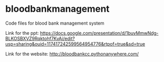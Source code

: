 # bloodbankmanagement
Code files for blood bank management system

Link for the ppt: https://docs.google.com/presentation/d/1buvMmwNdg-BLKOSBXVZ9Rqktohf7KvAi/edit?usp=sharing&ouid=117417242599564954776&rtpof=true&sd=true

Link for the website: http://bloodbankcc.pythonanywhere.com/
